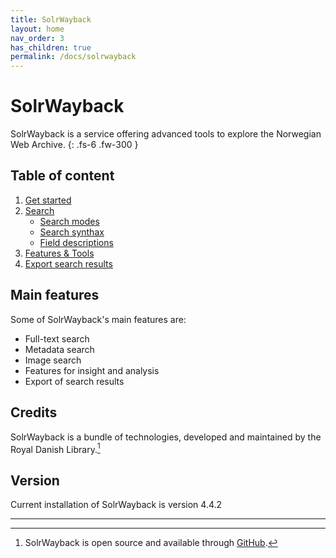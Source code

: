 ```yaml
---
title: SolrWayback
layout: home
nav_order: 3
has_children: true
permalink: /docs/solrwayback
---
```


# SolrWayback

SolrWayback is a service offering advanced tools to explore the Norwegian Web Archive.
{: .fs-6 .fw-300 }

## Table of content
1. [Get started](./solrwayback/get-started)
2. [Search](./solrwayback/search)
    - [Search modes](./solrwayback/search/search-modes)
    - [Search synthax](./solrwayback/search/search-synthax)
    - [Field descriptions](./solrwayback/search/fields)
3. [Features & Tools](./solrwayback/features)
4. [Export search results](./solrwayback/export)


## Main features
Some of SolrWayback's main features are:
- Full-text search
- Metadata search
- Image search
- Features for insight and analysis
- Export of search results

## Credits
SolrWayback is a bundle of technologies, developed and maintained by the Royal Danish Library.[^1]

## Version
Current installation of SolrWayback is version 4.4.2

----

[^1]: SolrWayback is open source and available through [GitHub](https://github.com/netarchivesuite/solrwayback/).